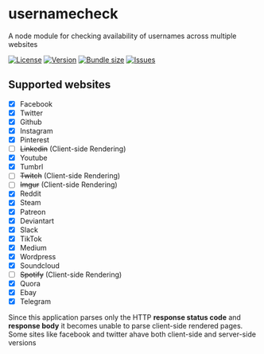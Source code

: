 # usernamecheck
A node module for checking availability of usernames across multiple websites

[![License](https://img.shields.io/github/license/adrianofinco/usernamecheck-cli)](LICENSE.txt)
[![Version](https://img.shields.io/npm/v/usernamecheck)](https://www.npmjs.com/package/usernamecheck)
[![Bundle size](https://img.shields.io/bundlephobia/minzip/usernamecheck)](https://www.npmjs.com/package/usernamecheck)
[![Issues](https://img.shields.io/github/issues/adrianofinco/usernamecheck-cli)](https://github.com/adrianofinco/usernamecheck-cli/issues)


## Supported websites
- [x] Facebook
- [x] Twitter
- [x] Github
- [x] Instagram
- [x] Pinterest
- [ ] ~~Linkedin~~ (Client-side Rendering)
- [x] Youtube
- [x] Tumbrl
- [ ] ~~Twitch~~ (Client-side Rendering)
- [ ] ~~Imgur~~ (Client-side Rendering)
- [x] Reddit
- [x] Steam
- [x] Patreon
- [x] Deviantart
- [x] Slack
- [x] TikTok
- [x] Medium
- [x] Wordpress
- [x] Soundcloud
- [ ] ~~Spotify~~ (Client-side Rendering)
- [x] Quora
- [x] Ebay
- [x] Telegram 

Since this application parses only the HTTP **response status code** and **response body** it becomes unable to parse client-side rendered pages. Some sites like facebook and twitter ahave both client-side and server-side versions


